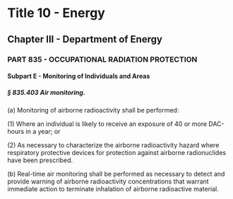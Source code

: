 
# Title 10 - Energy
## Chapter III - Department of Energy
### PART 835 - OCCUPATIONAL RADIATION PROTECTION
#### Subpart E - Monitoring of Individuals and Areas
##### § 835.403 Air monitoring.

(a) Monitoring of airborne radioactivity shall be performed:

(1) Where an individual is likely to receive an exposure of 40 or more DAC-hours in a year; or

(2) As necessary to characterize the airborne radioactivity hazard where respiratory protective devices for protection against airborne radionuclides have been prescribed.

(b) Real-time air monitoring shall be performed as necessary to detect and provide warning of airborne radioactivity concentrations that warrant immediate action to terminate inhalation of airborne radioactive material.

